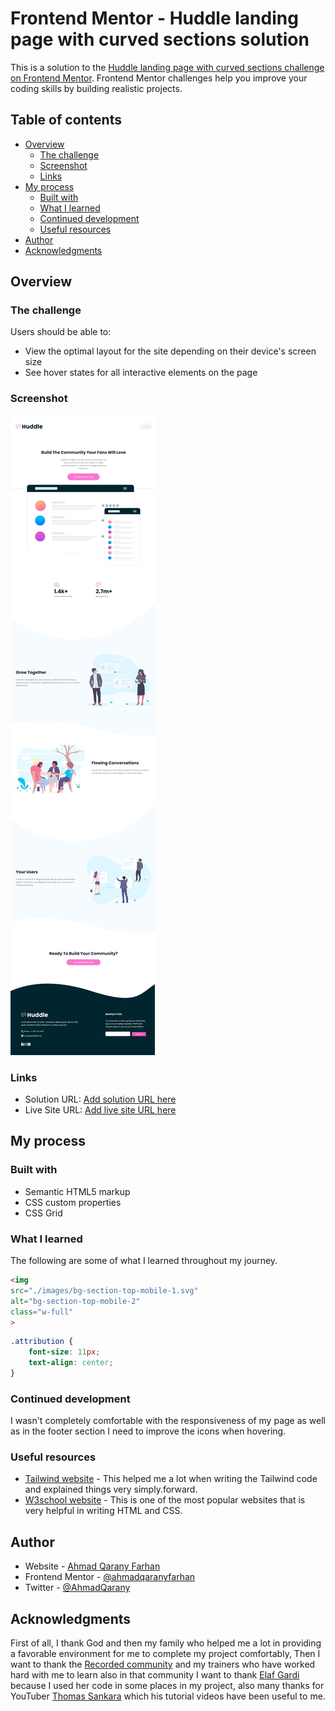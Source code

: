 # Frontend Mentor - Huddle landing page with curved sections solution

This is a solution to the [Huddle landing page with curved sections challenge on Frontend Mentor](https://www.frontendmentor.io/challenges/huddle-landing-page-with-curved-sections-5ca5ecd01e82137ec91a50f2). Frontend Mentor challenges help you improve your coding skills by building realistic projects. 

## Table of contents

- [Overview](#overview)
  - [The challenge](#the-challenge)
  - [Screenshot](#screenshot)
  - [Links](#links)
- [My process](#my-process)
  - [Built with](#built-with)
  - [What I learned](#what-i-learned)
  - [Continued development](#continued-development)
  - [Useful resources](#useful-resources)
- [Author](#author)
- [Acknowledgments](#acknowledgments)


## Overview

### The challenge

Users should be able to:

- View the optimal layout for the site depending on their device's screen size
- See hover states for all interactive elements on the page

### Screenshot

![Page Screenshot](./images/page-screenshot.jpeg)


### Links

- Solution URL: [Add solution URL here](https://your-solution-url.com)
- Live Site URL: [Add live site URL here](https://your-live-site-url.com)

## My process

### Built with

- Semantic HTML5 markup
- CSS custom properties
- CSS Grid


### What I learned

The following are some of what I learned throughout my journey.

```html
<img
src="./images/bg-section-top-mobile-1.svg"
alt="bg-section-top-mobile-2"
class="w-full"
>
```
```css
.attribution {
    font-size: 11px;
    text-align: center;
}
```


### Continued development

I wasn't completely comfortable with the responsiveness of my page as well as in the footer section I need to improve the icons when hovering.

### Useful resources

- [Tailwind website](https://tailwindcss.com/) - This helped me a lot when writing the Tailwind code and explained things very simply.forward.
- [W3school website](https://w3schools.com/) - This is one of the most popular websites that is very helpful in writing HTML and CSS.


## Author

- Website - [Ahmad Qarany Farhan](https://ahmadqaranyfarhan.github.io/)
- Frontend Mentor - [@ahmadqaranyfarhan](https://www.frontendmentor.io/profile/ahmadqaranyfarhan)
- Twitter - [@AhmadQarany](https://twitter.com/AhmadQarany)


## Acknowledgments

First of all, I thank God and then my family who helped me a lot in providing a favorable environment for me to complete my project comfortably, Then I want to thank the [Recorded community](https://www.re-coded.com/) and my trainers who have worked hard with me to learn also in that community I want to thank [Elaf Gardi](https://github.com/Elaf-Gardi) because I used her code in some places in my project, also many thanks for YouTuber [Thomas Sankara](https://www.youtube.com/@tsbsankara) which his tutorial videos have been useful to me.
